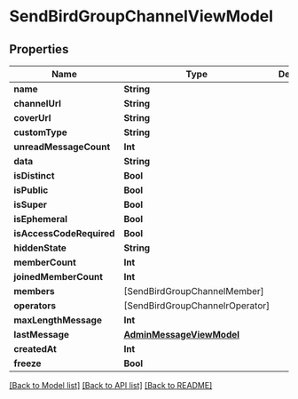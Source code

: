 # SendBirdGroupChannelViewModel

## Properties
Name | Type | Description | Notes
------------ | ------------- | ------------- | -------------
**name** | **String** |  | [optional] 
**channelUrl** | **String** |  | [optional] 
**coverUrl** | **String** |  | [optional] 
**customType** | **String** |  | [optional] 
**unreadMessageCount** | **Int** |  | [optional] 
**data** | **String** |  | [optional] 
**isDistinct** | **Bool** |  | [optional] 
**isPublic** | **Bool** |  | [optional] 
**isSuper** | **Bool** |  | [optional] 
**isEphemeral** | **Bool** |  | [optional] 
**isAccessCodeRequired** | **Bool** |  | [optional] 
**hiddenState** | **String** |  | [optional] 
**memberCount** | **Int** |  | [optional] 
**joinedMemberCount** | **Int** |  | [optional] 
**members** | [SendBirdGroupChannelMember] |  | [optional] 
**operators** | [SendBirdGroupChannelrOperator] |  | [optional] 
**maxLengthMessage** | **Int** |  | [optional] 
**lastMessage** | [**AdminMessageViewModel**](AdminMessageViewModel.md) |  | [optional] 
**createdAt** | **Int** |  | [optional] 
**freeze** | **Bool** |  | [optional] 

[[Back to Model list]](../README.md#documentation-for-models) [[Back to API list]](../README.md#documentation-for-api-endpoints) [[Back to README]](../README.md)


